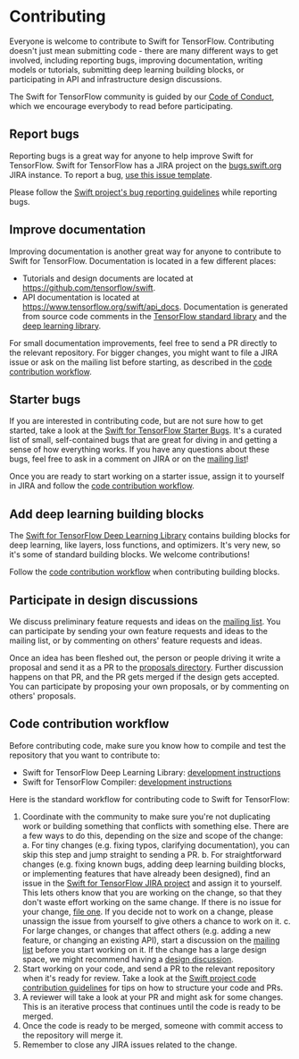 # Contributing

Everyone is welcome to contribute to Swift for TensorFlow. Contributing doesn't just mean submitting code - there are many different ways to get involved, including reporting bugs, improving documentation, writing models or tutorials, submitting deep learning building blocks, or participating in API and infrastructure design discussions.

The Swift for TensorFlow community is guided by our [Code of Conduct](https://github.com/tensorflow/swift/blob/master/CODE_OF_CONDUCT.md), which we encourage everybody to read before participating.

## Report bugs

Reporting bugs is a great way for anyone to help improve Swift for TensorFlow. Swift for TensorFlow has a JIRA project on the [bugs.swift.org](https://bugs.swift.org) JIRA instance. To report a bug, [use this issue template](https://bugs.swift.org/secure/CreateIssue.jspa?issuetype=10006&pid=10100).

Please follow the [Swift project's bug reporting guidelines](https://swift.org/contributing/#reporting-bugs) while reporting bugs.

## Improve documentation

Improving documentation is another great way for anyone to contribute to Swift for TensorFlow. Documentation is located in a few different places:

* Tutorials and design documents are located at https://github.com/tensorflow/swift.
* API documentation is located at https://www.tensorflow.org/swift/api_docs. Documentation is generated from source code comments in the [TensorFlow standard library](https://github.com/apple/swift/tree/tensorflow/stdlib/public/TensorFlow) and the [deep learning library](https://github.com/tensorflow/swift-apis).

For small documentation improvements, feel free to send a PR directly to the relevant repository. For bigger changes, you might want to file a JIRA issue or ask on the mailing list before starting, as described in the [code contribution workflow](#code-contribution-workflow).

## Starter bugs

If you are interested in contributing code, but are not sure how to get started, take a look at the [Swift for TensorFlow Starter Bugs](https://bugs.swift.org/issues/?filter=11323). It's a curated list of small, self-contained bugs that are great for diving in and getting a sense of how everything works. If you have any questions about these bugs, feel free to ask in a comment on JIRA or on the [mailing list](https://groups.google.com/a/tensorflow.org/forum/#!forum/swift)!

Once you are ready to start working on a starter issue, assign it to yourself in JIRA and follow the [code contribution workflow](#code-contribution-workflow).

## Add deep learning building blocks

The [Swift for TensorFlow Deep Learning Library](https://github.com/tensorflow/swift-apis) contains building blocks for deep learning, like layers, loss functions, and optimizers. It's very new, so it's some of standard building blocks. We welcome contributions!

Follow the [code contribution workflow](#code-contribution-workflow) when contributing building blocks.

## Participate in design discussions

We discuss preliminary feature requests and ideas on the [mailing list](https://groups.google.com/a/tensorflow.org/forum/#!forum/swift). You can participate by sending your own feature requests and ideas to the mailing list, or by commenting on others' feature requests and ideas.

Once an idea has been fleshed out, the person or people driving it write a proposal and send it as a PR to the [proposals directory](https://github.com/tensorflow/swift/tree/master/proposals). Further discussion happens on that PR, and the PR gets merged if the design gets accepted. You can participate by proposing your own proposals, or by commenting on others' proposals.


## Code contribution workflow

Before contributing code, make sure you know how to compile and test the repository that you want to contribute to:

* Swift for TensorFlow Deep Learning Library: [development instructions](https://github.com/tensorflow/swift-apis#development)
* Swift for TensorFlow Compiler: [development instructions](https://github.com/apple/swift/tree/tensorflow#building-swift-for-tensorflow)

Here is the standard workflow for contributing code to Swift for TensorFlow:

1. Coordinate with the community to make sure you're not duplicating work or building something that conflicts with something else. There are a few ways to do this, depending on the size and scope of the change:
    a. For tiny changes (e.g. fixing typos, clarifying documentation), you can skip this step and jump straight to sending a PR.
    b. For straightforward changes (e.g. fixing known bugs, adding deep learning building blocks, or implementing features that have already been designed), find an issue in the [Swift for TensorFlow JIRA project](https://bugs.swift.org/projects/TF/issues) and assign it to yourself. This lets others know that you are working on the change, so that they don't waste effort working on the same change. If there is no issue for your change, [file one](#report-bugs). If you decide not to work on a change, please unassign the issue from yourself to give others a chance to work on it.
    c. For large changes, or changes that affect others (e.g. adding a new feature, or changing an existing API), start a discussion on the [mailing list](https://groups.google.com/a/tensorflow.org/forum/#!forum/swift) before you start working on it. If the change has a large design space, we might recommend having a [design discussion](#participate-in-design-discussions).
2. Start working on your code, and send a PR to the relevant repository when it's ready for review. Take a look at the [Swift project code contribution guidelines](https://swift.org/contributing/#contributing-code) for tips on how to structure your code and PRs.
3. A reviewer will take a look at your PR and might ask for some changes. This is an iterative process that continues until the code is ready to be merged.
4. Once the code is ready to be merged, someone with commit access to the repository will merge it.
5. Remember to close any JIRA issues related to the change.
